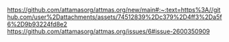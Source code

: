 [https://github.com/attamasorg/attmas.org/new/main#:~:text=https%3A//github.com/user%2Dattachments/assets/74512839%2Dc379%2D4ff3%2Da5f6%2D9b93224fd8e2
](https://github.com/user-attachments/assets/e3b8f94f-f94d-49b6-876f-22c51e1459db)
https://github.com/attamasorg/attmas.org/issues/6#issue-2600350909
